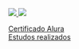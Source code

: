 <div>
  <a href="https://github.com/luisgustavofa/github-readme-stats">
    <img src="https://github-readme-stats.vercel.app/api?username=luisgustavofa&show_icons=true&theme=algolia"/>
  </a>
  <a href="https://github.com/luisgustavofa/github-readme-stats">
    <img src="https://github-readme-stats.vercel.app/api/top-langs/?username=luisgustavofa&theme=algolia&layout=compact"/>
  </a>
</div>

<a href="https://cursos.alura.com.br/user/luis-gustavo-freitas-a/fullCertificate/8acb3674a3fbdf9e5eb6f9ad217623f7">Certificado Alura</a>
<br>
<a href="https://github.com/LuisGustavoFA/estudos">Estudos realizados</a>
